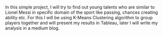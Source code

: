  In this simple project, I will try to find out young talents who are similar to Lionel Messi in specific domain of the sport like passing, chances creating ability etc.
 For this I will be using K-Means Clustering algorithm to group players together and will present my results in Tableau, later I will write my analysis in a medium blog.
